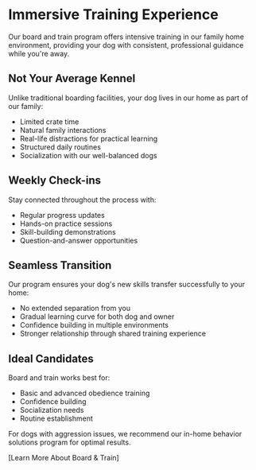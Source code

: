 # Immersive Training Experience

Our board and train program offers intensive training in our family home environment, providing your dog with consistent, professional guidance while you're away.

## Not Your Average Kennel
Unlike traditional boarding facilities, your dog lives in our home as part of our family:
- Limited crate time
- Natural family interactions
- Real-life distractions for practical learning
- Structured daily routines
- Socialization with our well-balanced dogs

## Weekly Check-ins
Stay connected throughout the process with:
- Regular progress updates
- Hands-on practice sessions
- Skill-building demonstrations
- Question-and-answer opportunities

## Seamless Transition
Our program ensures your dog's new skills transfer successfully to your home:
- No extended separation from you
- Gradual learning curve for both dog and owner
- Confidence building in multiple environments
- Stronger relationship through shared training experience

## Ideal Candidates
Board and train works best for:
- Basic and advanced obedience training
- Confidence building
- Socialization needs
- Routine establishment

For dogs with aggression issues, we recommend our in-home behavior solutions program for optimal results.

[Learn More About Board & Train]
